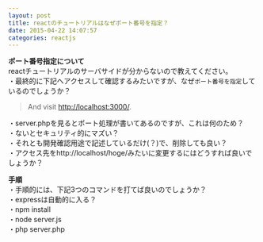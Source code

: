 ```yaml
---
layout: post
title: reactのチュートリアルはなぜポート番号を指定？
date: 2015-04-22 14:07:57
categories: reactjs
---
```

<p><strong>ポート番号指定について</strong><br>
reactチュートリアルのサーバサイドが分からないので教えてください。<br>
・最終的に下記へアクセスして確認するみたいですが、なぜ<code>ポート番号を指定</code>しているのでしょうか？</p>

<blockquote>
  <p>And visit <a href="http://localhost:3000/" rel="nofollow">http://localhost:3000/</a>.</p>
</blockquote>

<p>・server.phpを見るとポート処理が書いてあるのですが、これは何のため？<br>
・ないとセキュリティ的にマズい？<br>
・それとも開発確認用途で記述しているだけ(？)で、削除しても良い？<br>
・アクセス先をhttp://localhost/hoge/みたいに変更するにはどうすれば良いでしょうか？</p>

<p><strong>手順</strong><br>
・手順的には、下記3つのコマンドを打てば良いのでしょうか？<br>
・expressは自動的に入る？<br>
・npm install<br>
・node server.js<br>
・php server.php</p>
